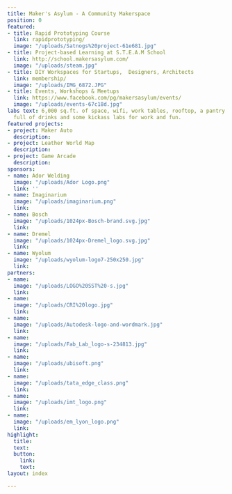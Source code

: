 ```yaml
---
title: Maker's Asylum - A Community Makerspace
position: 0
featured:
- title: Rapid Prototyping Course
  link: rapidprototyping/
  image: "/uploads/Satnogs%20project-61e681.jpg"
- title: Project-based Learning at S.T.E.A.M School
  link: http://school.makersasylum.com/
  image: "/uploads/steam.jpg"
- title: DIY Workspaces for Startups,  Designers, Architects
  link: membership/
  image: "/uploads/IMG_6872.JPG"
- title: Events, Workshops & Meetups
  link: https://www.facebook.com/pg/makersasylum/events/
  image: "/uploads/events-67c18d.jpg"
labs text: 6,000 sq.ft. of space, wifi, work tables, rooftop, a pantry with a fridge
  full of drinks and some kickass labs for work and fun.
featured projects:
- project: Maker Auto
  description: 
- project: Leather World Map
  description: 
- project: Game Arcade
  description: 
sponsors:
- name: Ador Welding
  image: "/uploads/Ador Logo.png"
  link: ''
- name: Imaginarium
  image: "/uploads/imaginarium.png"
  link: 
- name: Bosch
  image: "/uploads/1024px-Bosch-brand.svg.jpg"
  link: 
- name: Dremel
  image: "/uploads/1024px-Dremel_logo.svg.jpg"
  link: 
- name: Wyolum
  image: "/uploads/wyolum-logo7-250x250.jpg"
  link: 
partners:
- name: 
  image: "/uploads/LOGO%20SST%20-s.jpg"
  link: 
- name: 
  image: "/uploads/CRI%20logo.jpg"
  link: 
- name: 
  image: "/uploads/Autodesk-logo-and-wordmark.jpg"
  link: 
- name: 
  image: "/uploads/Fab_Lab_logo-s-234813.jpg"
  link: 
- name: 
  image: "/uploads/ubisoft.png"
  link: 
- name: 
  image: "/uploads/tata_edge_class.png"
  link: 
- name: 
  image: "/uploads/imt_logo.png"
  link: 
- name: 
  image: "/uploads/em_lyon_logo.png"
  link: 
highlight:
  title: 
  text: 
  button:
    link: 
    text: 
layout: index

---
```

